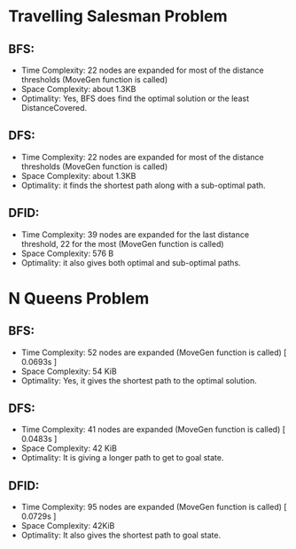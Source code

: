 # Travelling Salesman Problem

## BFS:
- Time Complexity: 22 nodes are expanded for most of the distance thresholds (MoveGen function is called)
- Space Complexity: about 1.3KB
- Optimality: Yes, BFS does find the optimal solution or the least DistanceCovered.
## DFS:
- Time Complexity: 22 nodes are expanded for most of the distance thresholds (MoveGen function is called)
- Space Complexity: about 1.3KB
- Optimality: it finds the shortest path along with a sub-optimal path.
## DFID:
- Time Complexity: 39 nodes are expanded for the last distance threshold, 22 for the most (MoveGen function is called)
- Space Complexity: 576 B
- Optimality: it also gives both optimal and sub-optimal paths.



# N Queens Problem
## BFS:
- Time Complexity: 52 nodes are expanded (MoveGen function is called) [ 0.0693s ]
- Space Complexity: 54 KiB
- Optimality: Yes, it gives the shortest path to the optimal solution.
## DFS:
- Time Complexity: 41 nodes are expanded (MoveGen function is called) [ 0.0483s ]
- Space Complexity: 42 KiB
- Optimality: It is giving a longer path to get to goal state.
## DFID:
- Time Complexity: 95 nodes are expanded (MoveGen function is called) [ 0.0729s ]
- Space Complexity: 42KiB
- Optimality: It also gives the shortest path to goal state.